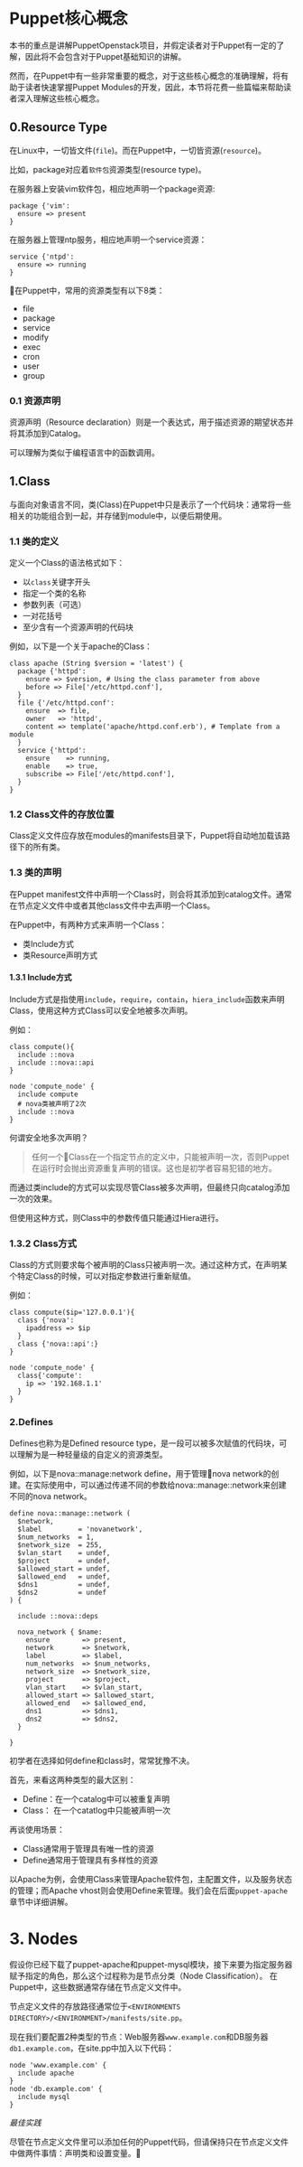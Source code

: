 # Puppet核心概念

本书的重点是讲解PuppetOpenstack项目，并假定读者对于Puppet有一定的了解，因此将不会包含对于Puppet基础知识的讲解。

然而，在Puppet中有一些非常重要的概念，对于这些核心概念的准确理解，将有助于读者快速掌握Puppet Modules的开发，因此，本节将花费一些篇幅来帮助读者深入理解这些核心概念。

## 0.Resource Type

在Linux中，一切皆文件(`file`)。而在Puppet中，一切皆资源(`resource`)。


比如，package对应着`软件包`资源类型(resource type)。


在服务器上安装vim软件包，相应地声明一个package资源:

```puppet
package {'vim':
  ensure => present
}
```


在服务器上管理ntp服务，相应地声明一个service资源：

```puppet
service {'ntpd':
  ensure => running
}
```

在Puppet中，常用的资源类型有以下8类：

- file
- package
- service
- modify
- exec
- cron
- user
- group

### 0.1 资源声明

资源声明（Resource declaration）则是一个表达式，用于描述资源的期望状态并将其添加到Catalog。

可以理解为类似于编程语言中的函数调用。

## 1.Class

与面向对象语言不同，类(Class)在Puppet中只是表示了一个代码块：通常将一些相关的功能组合到一起，并存储到module中，以便后期使用。


### 1.1 类的定义

定义一个Class的语法格式如下：
  - 以`class`关键字开头
  - 指定一个类的名称
  - 参数列表（可选）
  - 一对花括号
  - 至少含有一个资源声明的代码块

例如，以下是一个关于apache的Class：

```puppet
class apache (String $version = 'latest') {
  package {'httpd':
    ensure => $version, # Using the class parameter from above
    before => File['/etc/httpd.conf'],
  }
  file {'/etc/httpd.conf':
    ensure  => file,
    owner   => 'httpd',
    content => template('apache/httpd.conf.erb'), # Template from a module
  }
  service {'httpd':
    ensure    => running,
    enable    => true,
    subscribe => File['/etc/httpd.conf'],
  }
}
```

### 1.2 Class文件的存放位置

Class定义文件应存放在modules的manifests目录下，Puppet将自动地加载该路径下的所有类。

### 1.3 类的声明

在Puppet manifest文件中声明一个Class时，则会将其添加到catalog文件。通常在节点定义文件中或者其他class文件中去声明一个Class。

在Puppet中，有两种方式来声明一个Class：

 - 类Include方式
 - 类Resource声明方式 
 
#### 1.3.1 Include方式

Include方式是指使用`include`，`require`，`contain`，`hiera_include`函数来声明Class，使用这种方式Class可以安全地被多次声明。


例如：

```puppet
class compute(){
  include ::nova
  include ::nova::api
}

node 'compute_node' {
  include compute
  # nova类被声明了2次
  include ::nova
}
```

何谓安全地多次声明？

 > 任何一个Class在一个指定节点的定义中，只能被声明一次，否则Puppet在运行时会抛出资源重复声明的错误。这也是初学者容易犯错的地方。

而通过类include的方式可以实现尽管Class被多次声明，但最终只向catalog添加一次的效果。

但使用这种方式，则Class中的参数传值只能通过Hiera进行。


### 1.3.2 Class方式

Class的方式则要求每个被声明的Class只被声明一次。通过这种方式，在声明某个特定Class的时候，可以对指定参数进行重新赋值。

例如：

```puppet
class compute($ip='127.0.0.1'){
  class {'nova':
    ipaddress => $ip
  }
  class {'nova::api':}
}

node 'compute_node' {
  class{'compute':
    ip => '192.168.1.1'
  }
}
```

### 2.Defines


Defines也称为是Defined resource type，是一段可以被多次赋值的代码块，可以理解为是一种轻量级的自定义的资源类型。

例如，以下是nova::manage:network define，用于管理nova network的创建。在实际使用中，可以通过传递不同的参数给nova::manage::network来创建不同的nova network。

```puppet
define nova::manage::network (
  $network,
  $label         = 'novanetwork',
  $num_networks  = 1,
  $network_size  = 255,
  $vlan_start    = undef,
  $project       = undef,
  $allowed_start = undef,
  $allowed_end   = undef,
  $dns1          = undef,
  $dns2          = undef
) {

  include ::nova::deps

  nova_network { $name:
    ensure        => present,
    network       => $network,
    label         => $label,
    num_networks  => $num_networks,
    network_size  => $network_size,
    project       => $project,
    vlan_start    => $vlan_start,
    allowed_start => $allowed_start,
    allowed_end   => $allowed_end,
    dns1          => $dns1,
    dns2          => $dns2,
  }

}
```

初学者在选择如何define和class时，常常犹豫不决。

首先，来看这两种类型的最大区别：

 - Define：在一个catalog中可以被重复声明
 - Class： 在一个catatlog中只能被声明一次

再谈使用场景：
 - Class通常用于管理具有唯一性的资源
 - Define通常用于管理具有多样性的资源
 
 以Apache为例，会使用Class来管理Apache软件包，主配置文件，以及服务状态的管理；而Apache vhost则会使用Define来管理。我们会在后面`puppet-apache`章节中详细讲解。
 
 
 # 3. Nodes
 
假设你已经下载了puppet-apache和puppet-mysql模块，接下来要为指定服务器赋予指定的角色，那么这个过程称为是节点分类（Node Classification）。
在Puppet中，这些数据通常存储在节点定义文件中。

节点定义文件的存放路径通常位于`<ENVIRONMENTS DIRECTORY>/<ENVIRONMENT>/manifests/site.pp`。

现在我们要配置2种类型的节点：Web服务器`www.example.com`和DB服务器`db1.example.com`，在site.pp中加入以下代码：

```puppet
node 'www.example.com' {
  include apache
}
node 'db.example.com' {
  include mysql
}
```

*最佳实践*

尽管在节点定义文件里可以添加任何的Puppet代码，但请保持只在节点定义文件中做两件事情：声明类和设置变量。


 
